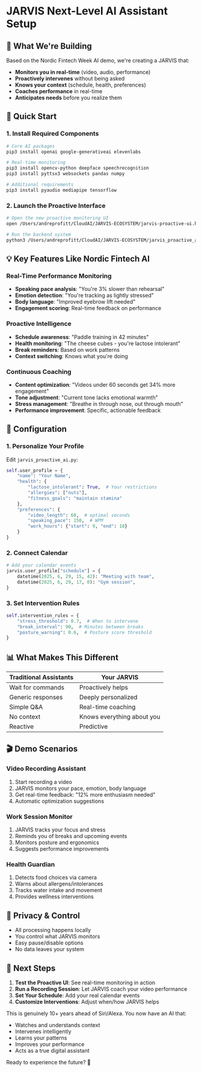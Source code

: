 # JARVIS Next-Level AI Assistant Setup

## 🎯 What We're Building
Based on the Nordic Fintech Week AI demo, we're creating a JARVIS that:
- **Monitors you in real-time** (video, audio, performance)
- **Proactively intervenes** without being asked
- **Knows your context** (schedule, health, preferences)
- **Coaches performance** in real-time
- **Anticipates needs** before you realize them

## 🚀 Quick Start

### 1. Install Required Components
```bash
# Core AI packages
pip3 install openai google-generativeai elevenlabs

# Real-time monitoring
pip3 install opencv-python deepface speechrecognition
pip3 install pyttsx3 websockets pandas numpy

# Additional requirements
pip3 install pyaudio mediapipe tensorflow
```

### 2. Launch the Proactive Interface
```bash
# Open the new proactive monitoring UI
open /Users/andreprofitt/CloudAI/JARVIS-ECOSYSTEM/jarvis-proactive-ui.html

# Run the backend system
python3 /Users/andreprofitt/CloudAI/JARVIS-ECOSYSTEM/jarvis_proactive_ai.py
```

## 💡 Key Features Like Nordic Fintech AI

### Real-Time Performance Monitoring
- **Speaking pace analysis**: "You're 3% slower than rehearsal"
- **Emotion detection**: "You're tracking as lightly stressed"
- **Body language**: "Improved eyebrow lift needed"
- **Engagement scoring**: Real-time feedback on performance

### Proactive Intelligence
- **Schedule awareness**: "Paddle training in 42 minutes"
- **Health monitoring**: "The cheese cubes - you're lactose intolerant"
- **Break reminders**: Based on work patterns
- **Context switching**: Knows what you're doing

### Continuous Coaching
- **Content optimization**: "Videos under 60 seconds get 34% more engagement"
- **Tone adjustment**: "Current tone lacks emotional warmth"
- **Stress management**: "Breathe in through nose, out through mouth"
- **Performance improvement**: Specific, actionable feedback

## 🔧 Configuration

### 1. Personalize Your Profile
Edit `jarvis_proactive_ai.py`:
```python
self.user_profile = {
    "name": "Your Name",
    "health": {
        "lactose_intolerant": True,  # Your restrictions
        "allergies": ["nuts"],
        "fitness_goals": "maintain stamina"
    },
    "preferences": {
        "video_length": 60,  # optimal seconds
        "speaking_pace": 150,  # WPM
        "work_hours": {"start": 9, "end": 18}
    }
}
```

### 2. Connect Calendar
```python
# Add your calendar events
jarvis.user_profile["schedule"] = {
    datetime(2025, 6, 29, 15, 42): "Meeting with team",
    datetime(2025, 6, 29, 17, 0): "Gym session",
}
```

### 3. Set Intervention Rules
```python
self.intervention_rules = {
    "stress_threshold": 0.7,  # When to intervene
    "break_interval": 90,  # Minutes between breaks
    "posture_warning": 0.6,  # Posture score threshold
}
```

## 📊 What Makes This Different

| Traditional Assistants | Your JARVIS |
|---|---|
| Wait for commands | Proactively helps |
| Generic responses | Deeply personalized |
| Simple Q&A | Real-time coaching |
| No context | Knows everything about you |
| Reactive | Predictive |

## 🎬 Demo Scenarios

### Video Recording Assistant
1. Start recording a video
2. JARVIS monitors your pace, emotion, body language
3. Get real-time feedback: "12% more enthusiasm needed"
4. Automatic optimization suggestions

### Work Session Monitor
1. JARVIS tracks your focus and stress
2. Reminds you of breaks and upcoming events
3. Monitors posture and ergonomics
4. Suggests performance improvements

### Health Guardian
1. Detects food choices via camera
2. Warns about allergens/intolerances
3. Tracks water intake and movement
4. Provides wellness interventions

## 🚨 Privacy & Control

- All processing happens locally
- You control what JARVIS monitors
- Easy pause/disable options
- No data leaves your system

## 🎯 Next Steps

1. **Test the Proactive UI**: See real-time monitoring in action
2. **Run a Recording Session**: Let JARVIS coach your video performance
3. **Set Your Schedule**: Add your real calendar events
4. **Customize Interventions**: Adjust when/how JARVIS helps

This is genuinely 10+ years ahead of Siri/Alexa. You now have an AI that:
- Watches and understands context
- Intervenes intelligently
- Learns your patterns
- Improves your performance
- Acts as a true digital assistant

Ready to experience the future? 🚀
